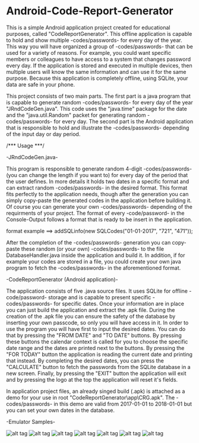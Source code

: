 # Android-Code-Report-Generator

This is a simple Android application project created for educational purposes, called "CodeReportGenerator". This offline application is capable to hold and show multiple -codes/passwords- for every day of the year. This way you will have organized a group of -codes/passwords- that can be used for a variety of reasons. For example, you could want specific members or colleagues to have access to a system that changes password every day. If the application is stored and executed in multiple devices, then multiple users will know the same information and can use it for the same purpose. Because this application is completely offline, using SQLite, your data are safe in your phone. 

This project consists of two main parts. The first part is a java program that is capable to generate random -codes/passwords- for every day of the year "JRndCodeGen.java". This code uses the "java.time" package for the date and the "java.util.Random" packet for generating random -codes/passwords- for every day. The second part is the Android application that is responsible to hold and illustrate the -codes/passwords- depending of the input day or day period. 

/*** Usage ***/

-JRndCodeGen.java-

This program is responsible to generate random 4-digit -codes/passwords- (you can change the length if you want to) for every day of the period that the user defines. In more details it holds two dates in a specific format and can extract random -codes/passwords- in the desired format. This format fits perfectly to the application needs, though after the generation you can simply copy-paste the generated codes in the application before building it. Of course you can generate your own -codes/passwords- depending of the requirments of your project. The format of every -code/password- in the Console-Output follows a format that is ready to be insert in the application.

format example	==>  addSQLinfo(new SQLCodes("01-01-2017", "721", "471"));

After the completion of the -codes/passwords- generation you can copy-paste these random (or your own) -codes/passwords- to the file DatabaseHandler.java inside the application and build it. In addition, if for example your codes are stored in a file, you could create your own java program to fetch the -codes/passwords- in the aforementioned format.

-CodeReportGenerator (Android application)-

The application consists of five .java source files. It uses SQLite for offline -code/password- storage and is capable to present specific -codes/passwords- for specific dates. Once your information are in place you can just build the application and extract the .apk file. During the creation of the .apk file you can ensure the safety of the database by inserting your own passcode, so only you will have access in it. In order to use the program you will have first to input the desired dates. You can do that by pressing the "FROM DATE" and "TO DATE" buttons. By pressing these buttons the calendar context is called for you to choose the specific date range and the dates are printed next to the buttons. By pressing the "FOR TODAY" button the application is reading the current date and printing that instead. By completing the desired dates, you can press the "CALCULATE" button to fetch the passwords from the SQLite database in a new screen. Finally, by pressing the "EXIT" button the application will exit and by pressing the logo at the top the application will reset it's fields.

In application project files, an already singed build (.apk) is attached as a demo for your use in root "CodeReportGenerator\app\CRG.apk". The -codes/passwords- in this demo are valid from 2017-01-01 to 2018-01-01 but you can set your own dates in the database.

-Emulator Samples-

![alt tag](https://github.com/kmonahopoulos/Android-Code-Report-Generator/blob/master/EmuAppPresentations/EmuAppPresentation_1.png)
![alt tag](https://github.com/kmonahopoulos/Android-Code-Report-Generator/blob/master/EmuAppPresentations/EmuAppPresentation_2.png)
![alt tag](https://github.com/kmonahopoulos/Android-Code-Report-Generator/blob/master/EmuAppPresentations/EmuAppPresentation_3.png)
![alt tag](https://github.com/kmonahopoulos/Android-Code-Report-Generator/blob/master/EmuAppPresentations/EmuAppPresentation_4.png)
![alt tag](https://github.com/kmonahopoulos/Android-Code-Report-Generator/blob/master/EmuAppPresentations/EmuAppPresentation_5.png)
![alt tag](https://github.com/kmonahopoulos/Android-Code-Report-Generator/blob/master/EmuAppPresentations/EmuAppPresentation_6.png)
![alt tag](https://github.com/kmonahopoulos/Android-Code-Report-Generator/blob/master/EmuAppPresentations/EmuAppPresentation_7.png)